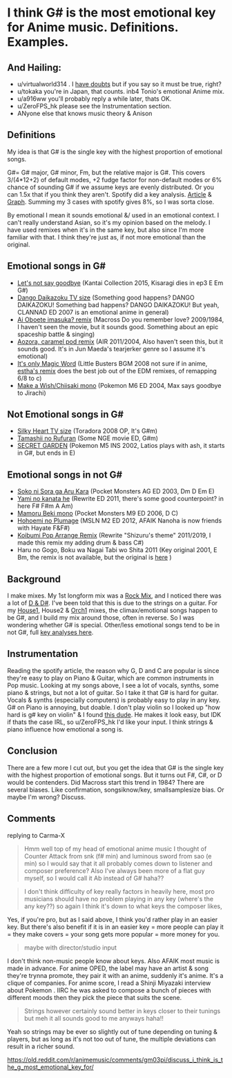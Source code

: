# I think G# is the most emotional key for Anime music. Definitions. Examples.

And Hailing:
---
- u/virtualworld314 . I [have doubts](https://old.reddit.com/r/animemusic/comments/gignzg/hiii_3_im_a_japanese_artist_if_just_one_person/) but if you say so it must be true, right?
- u/tokaka you're in Japan, that counts. inb4 Tonio's emotional Anime mix.
- u/a916ww you'll probably reply a while later, thats OK.
- u/ZeroFPS_hk please see the Instrumentation section.
- ANyone else that knows music theory & Anison

Definitions
---
My idea is that G# is the single key with the highest proportion of emotional songs. 

G#= G# major, G# minor, Fm, but the relative major is G#. This covers 3/(4*12+2) of default modes, +2 fudge factor for non-default modes or 6% chance of sounding G# if we assume keys are evenly distributed. Or you can 1.5x that if you think they aren't. Spotify did a key analysis. [Article](https://www.hypebot.com/hypebot/2015/05/the-most-popular-keys-of-all-music-on-spotify.html) & [Graph](http://web.archive.org/web/20161206052806/https://spotifyinsights.files.wordpress.com/2015/05/keys.png). Summing my 3 cases with spotify gives 8%, so I was sorta close.

By emotional I mean it sounds emotional &/ used in an emotional context. I can't really understand Asian, so it's my opinion based on the melody. I have used remixes when it's in the same key, but also since I'm more familiar with that. I think they're just as, if not more emotional than the original.

Emotional songs in G#
---
- [Let's not say goodbye](https://www.youtube.com/watch?v=b0CnFW1cqfQ) (Kantai Collection 2015, Kisaragi dies in ep3 E Em G#)
- [Dango Daikazoku TV size](https://www.youtube.com/watch?v=XXDxZ0YGWG8) (Something good happens? DANGO DAIKAZOKU! Something bad happens? DANGO DAIKAZOKU! But yeah, CLANNAD ED 2007 is an emotional anime in general)
- [Ai Oboete imasuka? remix](https://www.youtube.com/watch?v=XweVpC81hhg) (Macross Do you remember love? 2009/1984, I haven't seen the movie, but it sounds good. Something about an epic spaceship battle & singing)
- [Aozora, caramel pod remix](https://soundcloud.com/gabymdolla-1/aozora-caramel-pod-remix) (AIR 2011/2004, Also haven't seen this, but it sounds good. It's in Jun Maeda's tearjerker genre so I assume it's emotional)
- [It's only Magic Word](https://www.youtube.com/watch?v=BDV1rOKElTY) (Little Busters BGM 2008 not sure if in anime, [estha's remix](https://www.youtube.com/watch?v=J1Ek4ytanAk) does the best job out of the EDM remixes, of remapping 6/8 to c)
- [Make a Wish/Chiisaki mono](https://www.youtube.com/watch?v=BbYPXwoydMQ) (Pokemon M6 ED 2004, Max says goodbye to Jirachi)


Not Emotional songs in G#
---
- [Silky Heart TV size](https://www.youtube.com/watch?v=ey0T9h1Ibng) (Toradora 2008 OP, It's G#m)
- [Tamashii no Rufuran](https://www.youtube.com/watch?v=cG1h_liiZpY) (Some NGE movie ED, G#m)
- [SECRET GARDEN](https://www.youtube.com/watch?v=65XWQJR20Yo) (Pokemon M5 INS 2002, Latios plays with ash, it starts in G#, but ends in E)

Emotional songs in not G#
---
- [Soko ni Sora ga Aru Kara](https://www.youtube.com/watch?v=_whqeP27Tcw) (Pocket Monsters AG ED 2003, Dm D Em E)
- [Yami no kanata he](https://www.youtube.com/watch?v=9gy7KyvXIP0) (Rewrite ED 2011, there's some good counterpoint? in here F# F#m A Am)
- [Mamoru Beki mono](https://www.youtube.com/watch?v=A72KuWizWYs) (Pocket Monsters M9 ED 2006, D C)
- [Hohoemi no Plumage](https://www.youtube.com/watch?v=NU93Tf6stbo) (MSLN M2 ED 2012, AFAIK Nanoha is now friends with Hayate F&F#)
- [Koibumi Pop Arrange Remix](https://hearthis.at/jZGMYrcb/koibumi-pop20c-master/) (Rewrite "Shizuru's theme" 2011/2019, I made this remix my adding drum & bass C#)
- Haru no Gogo, Boku wa Nagai Tabi wo Shita 2011 (Key original 2001, E Bm, the remix is not available, but the original is [here](https://www.youtube.com/watch?v=geLXk6fJDLI) )



Background
---
I make mixes. My 1st longform mix was a [Rock Mix](https://hearthis.at/jzgmyrcb/dal-op-c3-op24/), and I noticed there was a lot of [D & D#](https://i.imgur.com/aInzur5.png). I've been told that this is due to the strings on a guitar. For my [House1](https://hearthis.at/jzgmyrcb/houseanime51k-3/KGQ/), House2 & [Orch1](https://hearthis.at/jzgmyrcb/orchestralmix51c/) mixes, the climax/emotional songs happen to be G#, and I build my mix around those, often in reverse. So I was wondering whether G# is special. Other/less emotional songs tend to be in not G#, full [key analyses here](https://imgur.com/a/Bog9GyC).


Instrumentation
---
Reading the spotify article, the reason why G, D and C are popular is since they're easy to play on Piano & Guitar, which are common instruments in Pop music. Looking at my songs above, I see a lot of vocals, synths, some piano & strings, but not a lot of guitar. So I take it that G# is hard for guitar. Vocals & synths (especially computers) is probably easy to play in any key. G# on Piano is annoying, but doable. I don't play violin so I looked up "how hard is g# key on violin" & I found [this dude](https://www.youtube.com/watch?v=0qY_UlM7kYU). He makes it look easy, but IDK if thats the case IRL, so u/ZeroFPS_hk I'd like your input. I think strings & piano influence how emotional a song is.

Conclusion
---

There are a few more I cut out, but you get the idea that G# is the single key with the highest proportion of emotional songs. But it turns out F#, C#, or D would be contenders. Did Macross start this trend in 1984? There are several biases. Like confirmation, songsiknow/key, smallsamplesize bias. Or maybe I'm wrong? Discuss.

Comments
---
replying to Carma-X

>Hmm well top of my head of emotional anime music I thought of Counter Attack from snk (f# min) and luminous sword from sao (e min) so I would say that it all probably comes down to listener and composer preference? Also I've always been more of a flat guy myself, so I would call it Ab instead of G# haha??

>I don't think difficulty of key really factors in heavily here, most pro musicians should have no problem playing in any key (where's the any key??) so again I think it's down to what keys the composer likes,

Yes, if you're pro, but as I said above, I think you'd rather play in an easier key. But there's also benefit if it is in an easier key = more people can play it = they make covers = your song gets more popular = more money for you.

>maybe with director/studio input

I don't think non-music people know about keys. Also AFAIK most music is made in advance. For anime OPED, the label may have an artist & song they're trynna promote, they pair it with an anime, suddenly it's anime. It's a clique of companies. For anime score, I read a Shinji Miyazaki interview about Pokemon . IIRC he was asked to compose a bunch of pieces with different moods then they pick the piece that suits the scene.

>Strings however certainly sound better in keys closer to their tunings but meh it all sounds good to me anyways haha!!

Yeah so strings may be ever so slightly out of tune depending on tuning & players, but as long as it's not too out of tune, the multiple deviations can result in a richer sound.

https://old.reddit.com/r/animemusic/comments/gm03pi/discuss_i_think_is_the_g_most_emotional_key_for/